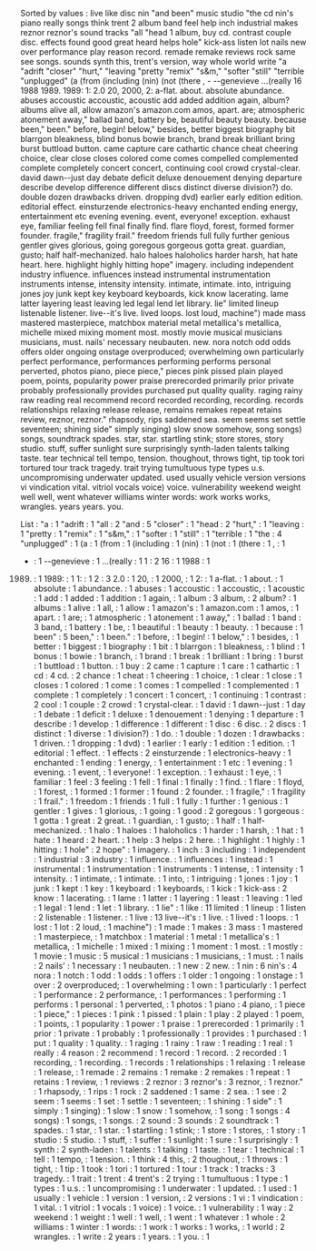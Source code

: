 Sorted by values :
live like disc nin "and been" music studio "the cd nin's piano really songs think trent 2 album band feel help inch industrial makes reznor reznor's sound tracks "all "head 1 album, buy cd. contrast couple disc. effects found good great heard helps hole" kick-ass listen lot nails new over performance play reason record. remade remake reviews rock same see songs. sounds synth this, trent's version, way whole world write "a "adrift "closer" "hurt," "leaving "pretty "remix" "s&m," "softer "still" "terrible "unplugged" (a (from (including (nin) (not (there , - --genevieve ...(really 16 1988 1989. 1989: 1: 2.0 20, 2000, 2: a-flat. about. absolute abundance. abuses accoustic accoustic, acoustic add added addition again, album? albums alive all, allow amazon's amazon.com amos, apart. are; atmospheric atonement away," ballad band, battery be, beautiful beauty beauty. because been," been." before, begin! below," besides, better biggest biography bit blarrgon bleakness, blind bonus bowie branch, brand break brilliant bring burst buttload button. came capture care cathartic chance cheat cheering choice, clear close closes colored come comes compelled complemented complete completely concert concert, continuing cool crowd crystal-clear. david dawn--just day debate deficit deluxe denouement denying departure describe develop difference different discs distinct diverse division?) do. double dozen drawbacks driven. dropping dvd) earlier early edition edition. editorial effect. einsturzende electronics-heavy enchanted ending energy, entertainment etc evening evening. event, everyone! exception. exhaust eye, familiar feeling fell final finally find. flare floyd, forest, formed former founder. fragile," fragility frail." freedom friends full fully further genious gentler gives glorious, going goregous gorgeous gotta great. guardian, gusto; half half-mechanized. halo haloes haloholics harder harsh, hat hate heart. here. highlight highly hitting hope" imagery. including independent industry influence. influences instead instrumental instrumentation instruments intense, intensity intensity. intimate, intimate. into, intriguing jones joy junk kept key keyboard keyboards, kick know lacerating. lame latter layering least leaving led legal lend let library. lie" limited lineup listenable listener. live--it's live. lived loops. lost loud, machine") made mass mastered masterpiece, matchbox material metal metallica's metallica, michelle mixed mixing moment most. mostly movie musical musicians musicians, must. nails' necessary neubauten. new. nora notch odd odds offers older ongoing onstage overproduced; overwhelming own particularly perfect performance, performances performing performs personal perverted, photos piano, piece piece," pieces pink pissed plain played poem, points, popularity power praise prerecorded primarily prior private probably professionally provides purchased put quality quality. raging rainy raw reading real recommend record recorded recording, recording. records relationships relaxing release release, remains remakes repeat retains review, reznor, reznor." rhapsody, rips saddened sea. seem seems set settle seventeen; shining side" simply singing) slow snow somehow, song songs) songs, soundtrack spades. star, star. startling stink; store stores, story studio. stuff, suffer sunlight sure surprisingly synth-laden talents talking taste. tear technical tell tempo, tension. thoughout, throws tight, tip took tori tortured tour track tragedy. trait trying tumultuous type types u.s. uncompromising underwater updated. used usually vehicle version versions vi vindication vital. vitriol vocals voice) voice. vulnerability weekend weight well well, went whatever williams winter words: work works works, wrangles. years years. you. 

List :
"a : 1
"adrift : 1
"all : 2
"and : 5
"closer" : 1
"head : 2
"hurt," : 1
"leaving : 1
"pretty : 1
"remix" : 1
"s&m," : 1
"softer : 1
"still" : 1
"terrible : 1
"the : 4
"unplugged" : 1
(a : 1
(from : 1
(including : 1
(nin) : 1
(not : 1
(there : 1
, : 1
- : 1
--genevieve : 1
...(really : 1
1 : 2
16 : 1
1988 : 1
1989. : 1
1989: : 1
1: : 1
2 : 3
2.0 : 1
20, : 1
2000, : 1
2: : 1
a-flat. : 1
about. : 1
absolute : 1
abundance. : 1
abuses : 1
accoustic : 1
accoustic, : 1
acoustic : 1
add : 1
added : 1
addition : 1
again, : 1
album : 3
album, : 2
album? : 1
albums : 1
alive : 1
all, : 1
allow : 1
amazon's : 1
amazon.com : 1
amos, : 1
apart. : 1
are; : 1
atmospheric : 1
atonement : 1
away," : 1
ballad : 1
band : 3
band, : 1
battery : 1
be, : 1
beautiful : 1
beauty : 1
beauty. : 1
because : 1
been" : 5
been," : 1
been." : 1
before, : 1
begin! : 1
below," : 1
besides, : 1
better : 1
biggest : 1
biography : 1
bit : 1
blarrgon : 1
bleakness, : 1
blind : 1
bonus : 1
bowie : 1
branch, : 1
brand : 1
break : 1
brilliant : 1
bring : 1
burst : 1
buttload : 1
button. : 1
buy : 2
came : 1
capture : 1
care : 1
cathartic : 1
cd : 4
cd. : 2
chance : 1
cheat : 1
cheering : 1
choice, : 1
clear : 1
close : 1
closes : 1
colored : 1
come : 1
comes : 1
compelled : 1
complemented : 1
complete : 1
completely : 1
concert : 1
concert, : 1
continuing : 1
contrast : 2
cool : 1
couple : 2
crowd : 1
crystal-clear. : 1
david : 1
dawn--just : 1
day : 1
debate : 1
deficit : 1
deluxe : 1
denouement : 1
denying : 1
departure : 1
describe : 1
develop : 1
difference : 1
different : 1
disc : 6
disc. : 2
discs : 1
distinct : 1
diverse : 1
division?) : 1
do. : 1
double : 1
dozen : 1
drawbacks : 1
driven. : 1
dropping : 1
dvd) : 1
earlier : 1
early : 1
edition : 1
edition. : 1
editorial : 1
effect. : 1
effects : 2
einsturzende : 1
electronics-heavy : 1
enchanted : 1
ending : 1
energy, : 1
entertainment : 1
etc : 1
evening : 1
evening. : 1
event, : 1
everyone! : 1
exception. : 1
exhaust : 1
eye, : 1
familiar : 1
feel : 3
feeling : 1
fell : 1
final : 1
finally : 1
find. : 1
flare : 1
floyd, : 1
forest, : 1
formed : 1
former : 1
found : 2
founder. : 1
fragile," : 1
fragility : 1
frail." : 1
freedom : 1
friends : 1
full : 1
fully : 1
further : 1
genious : 1
gentler : 1
gives : 1
glorious, : 1
going : 1
good : 2
goregous : 1
gorgeous : 1
gotta : 1
great : 2
great. : 1
guardian, : 1
gusto; : 1
half : 1
half-mechanized. : 1
halo : 1
haloes : 1
haloholics : 1
harder : 1
harsh, : 1
hat : 1
hate : 1
heard : 2
heart. : 1
help : 3
helps : 2
here. : 1
highlight : 1
highly : 1
hitting : 1
hole" : 2
hope" : 1
imagery. : 1
inch : 3
including : 1
independent : 1
industrial : 3
industry : 1
influence. : 1
influences : 1
instead : 1
instrumental : 1
instrumentation : 1
instruments : 1
intense, : 1
intensity : 1
intensity. : 1
intimate, : 1
intimate. : 1
into, : 1
intriguing : 1
jones : 1
joy : 1
junk : 1
kept : 1
key : 1
keyboard : 1
keyboards, : 1
kick : 1
kick-ass : 2
know : 1
lacerating. : 1
lame : 1
latter : 1
layering : 1
least : 1
leaving : 1
led : 1
legal : 1
lend : 1
let : 1
library. : 1
lie" : 1
like : 11
limited : 1
lineup : 1
listen : 2
listenable : 1
listener. : 1
live : 13
live--it's : 1
live. : 1
lived : 1
loops. : 1
lost : 1
lot : 2
loud, : 1
machine") : 1
made : 1
makes : 3
mass : 1
mastered : 1
masterpiece, : 1
matchbox : 1
material : 1
metal : 1
metallica's : 1
metallica, : 1
michelle : 1
mixed : 1
mixing : 1
moment : 1
most. : 1
mostly : 1
movie : 1
music : 5
musical : 1
musicians : 1
musicians, : 1
must. : 1
nails : 2
nails' : 1
necessary : 1
neubauten. : 1
new : 2
new. : 1
nin : 6
nin's : 4
nora : 1
notch : 1
odd : 1
odds : 1
offers : 1
older : 1
ongoing : 1
onstage : 1
over : 2
overproduced; : 1
overwhelming : 1
own : 1
particularly : 1
perfect : 1
performance : 2
performance, : 1
performances : 1
performing : 1
performs : 1
personal : 1
perverted, : 1
photos : 1
piano : 4
piano, : 1
piece : 1
piece," : 1
pieces : 1
pink : 1
pissed : 1
plain : 1
play : 2
played : 1
poem, : 1
points, : 1
popularity : 1
power : 1
praise : 1
prerecorded : 1
primarily : 1
prior : 1
private : 1
probably : 1
professionally : 1
provides : 1
purchased : 1
put : 1
quality : 1
quality. : 1
raging : 1
rainy : 1
raw : 1
reading : 1
real : 1
really : 4
reason : 2
recommend : 1
record : 1
record. : 2
recorded : 1
recording, : 1
recording. : 1
records : 1
relationships : 1
relaxing : 1
release : 1
release, : 1
remade : 2
remains : 1
remake : 2
remakes : 1
repeat : 1
retains : 1
review, : 1
reviews : 2
reznor : 3
reznor's : 3
reznor, : 1
reznor." : 1
rhapsody, : 1
rips : 1
rock : 2
saddened : 1
same : 2
sea. : 1
see : 2
seem : 1
seems : 1
set : 1
settle : 1
seventeen; : 1
shining : 1
side" : 1
simply : 1
singing) : 1
slow : 1
snow : 1
somehow, : 1
song : 1
songs : 4
songs) : 1
songs, : 1
songs. : 2
sound : 3
sounds : 2
soundtrack : 1
spades. : 1
star, : 1
star. : 1
startling : 1
stink; : 1
store : 1
stores, : 1
story : 1
studio : 5
studio. : 1
stuff, : 1
suffer : 1
sunlight : 1
sure : 1
surprisingly : 1
synth : 2
synth-laden : 1
talents : 1
talking : 1
taste. : 1
tear : 1
technical : 1
tell : 1
tempo, : 1
tension. : 1
think : 4
this, : 2
thoughout, : 1
throws : 1
tight, : 1
tip : 1
took : 1
tori : 1
tortured : 1
tour : 1
track : 1
tracks : 3
tragedy. : 1
trait : 1
trent : 4
trent's : 2
trying : 1
tumultuous : 1
type : 1
types : 1
u.s. : 1
uncompromising : 1
underwater : 1
updated. : 1
used : 1
usually : 1
vehicle : 1
version : 1
version, : 2
versions : 1
vi : 1
vindication : 1
vital. : 1
vitriol : 1
vocals : 1
voice) : 1
voice. : 1
vulnerability : 1
way : 2
weekend : 1
weight : 1
well : 1
well, : 1
went : 1
whatever : 1
whole : 2
williams : 1
winter : 1
words: : 1
work : 1
works : 1
works, : 1
world : 2
wrangles. : 1
write : 2
years : 1
years. : 1
you. : 1
